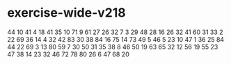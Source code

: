 # exercise-wide-v218
44
10
41
4
18
41
35
10
71
9
61
27
26
32
7
3
29
48
28
16
26
32
41
60
31
33
2
22
69
36
14
4
32
42
83
30
38
84
16
75
14
73
49
5
46
5
23
10
47
1
36
25
84
44
22
69
3
13
80
59
7
30
50
31
35
38
8
46
50
19
63
65
32
12
56
19
55
23
47
38
14
23
32
46
72
78
80
26
6
47
68
20
